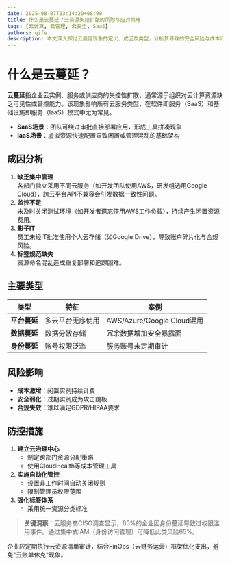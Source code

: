 ```yaml
---
date: 2025-08-07T03:14:20+08:00
title: 什么是云蔓延？云资源失控扩张的风险与应对策略
tags: [云计算, 云管理, 云安全, SaaS]
authors: qife
description: 本文深入探讨云蔓延现象的定义、成因及类型，分析其导致的安全风险与成本问题，并提供集中化管理策略、资源监控工具等实用解决方案，帮助企业有效控制云资源无序扩张。
---
```


# 什么是云蔓延？  

**云蔓延**指企业云实例、服务或供应商的失控性扩散，通常源于组织对云计算资源缺乏可见性或管控能力。该现象影响所有云服务类型，在软件即服务（SaaS）和基础设施即服务（IaaS）模式中尤为常见。  
- **SaaS场景**：团队可绕过审批直接部署应用，形成工具拼凑现象  
- **IaaS场景**：虚拟资源快速配置导致闲置或管理混乱的基础架构  

## 成因分析  
1. **缺乏集中管理**  
   各部门独立采用不同云服务（如开发团队使用AWS，研发组选用Google Cloud），跨云平台API不兼容会引发数据一致性问题。  
2. **监控不足**  
   未及时关闭测试环境（如开发者遗忘停用AWS工作负载），持续产生闲置资源费用。  
3. **影子IT**  
   员工未经IT批准使用个人云存储（如Google Drive），导致账户碎片化与合规风险。  
4. **标签规范缺失**  
   资源命名混乱造成重复部署和追踪困难。  

## 主要类型  
| 类型 | 特征 | 案例 |  
|------|------|------|  
| **平台蔓延** | 多云平台无序使用 | AWS/Azure/Google Cloud混用 |  
| **数据蔓延** | 数据分散存储 | 冗余数据增加安全暴露面 |  
| **身份蔓延** | 账号权限泛滥 | 服务账号未定期审计 |  

## 风险影响  
- **成本激增**：闲置实例持续计费  
- **安全弱化**：过期实例成为攻击跳板  
- **合规失效**：难以满足GDPR/HIPAA要求  

## 防控措施  
1. **建立云治理中心**  
   - 制定跨部门资源分配策略  
   - 使用CloudHealth等成本管理工具  
2. **实施自动化管控**  
   - 设置非工作时间自动关闭规则  
   - 限制管理员权限范围  
3. **强化标签体系**  
   - 采用统一资源分类标准  

> **关键洞察**：云服务商CISO调查显示，83%的企业因身份蔓延导致过权限滥用事件。通过集中式IAM（身份访问管理）可降低此类风险65%。  

企业应定期执行云资源清单审计，结合FinOps（云财务运营）框架优化支出，避免"云账单休克"现象。